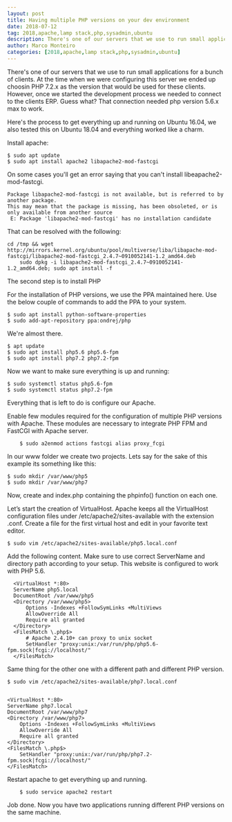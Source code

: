 ```yaml
---
layout: post
title: Having multiple PHP versions on your dev environment
date: 2018-07-12
tag: 2018,apache,lamp stack,php,sysadmin,ubuntu
description: There's one of our servers that we use to run small applications for a bunch of clients. At the time when we were configuring this server we ended up choosin
author: Marco Monteiro
categories: [2018,apache,lamp stack,php,sysadmin,ubuntu]
---
```


There's one of our servers that we use to run small applications for a bunch of clients. At the time when we were configuring this server we ended up choosin PHP 7.2.x as the version that would be used for these clients. However, once we started the development process we needed to connect to the clients ERP. Guess what? That connection needed php version 5.6.x max to work.

Here's the process to get everything up and running on Ubuntu 16.04, we also tested this on Ubuntu 18.04 and everything worked like a charm.

<!--more-->

Install apache:

    $ sudo apt update
    $ sudo apt install apache2 libapache2-mod-fastcgi

On some cases you'll get an error saying that you can't install libeapache2-mod-fastcgi.

    Package libapache2-mod-fastcgi is not available, but is referred to by another package.
    This may mean that the package is missing, has been obsoleted, or is only available from another source
     E: Package 'libapache2-mod-fastcgi' has no installation candidate

That can be resolved with the following:

    cd /tmp && wget http://mirrors.kernel.org/ubuntu/pool/multiverse/liba/libapache-mod-fastcgi/libapache2-mod-fastcgi_2.4.7~0910052141-1.2_amd64.deb
        sudo dpkg -i libapache2-mod-fastcgi_2.4.7~0910052141-1.2_amd64.deb; sudo apt install -f

The second step is to install PHP

For the installation of PHP versions, we use the PPA maintained here. Use the below couple of commands to add the PPA to your system.

    $ sudo apt install python-software-properties
	$ sudo add-apt-repository ppa:ondrej/php

We're almost there.

	$ apt update
	$ sudo apt install php5.6 php5.6-fpm
	$ sudo apt install php7.2 php7.2-fpm

Now we want to make sure everything is up and running:

	$ sudo systemctl status php5.6-fpm
	$ sudo systemctl status php7.2-fpm

Everything that is left to do is configure our Apache.

Enable few modules required for the configuration of multiple PHP versions with Apache. These modules are necessary to integrate PHP FPM and FastCGI with Apache server.

        $ sudo a2enmod actions fastcgi alias proxy_fcgi

In our www folder we create two projects. Lets say for the sake of this example its something like this:

	$ sudo mkdir /var/www/php5
	$ sudo mkdir /var/www/php7

Now, create and index.php containing the phpinfo() function on each one.

Let’s start the creation of VirtualHost. Apache keeps all the VirtualHost configuration files under /etc/apache2/sites-available with the extension .conf. Create a file for the first virtual host and edit in your favorite text editor.

	$ sudo vim /etc/apache2/sites-available/php5.local.conf

Add the following content. Make sure to use correct ServerName and directory path according to your setup. This website is configured to work with PHP 5.6.

      <VirtualHost *:80>
	  ServerName php5.local
	  DocumentRoot /var/www/php5
	  <Directory /var/www/php5>
		  Options -Indexes +FollowSymLinks +MultiViews
		  AllowOverride All
		  Require all granted
	  </Directory>
	  <FilesMatch \.php$>
		  # Apache 2.4.10+ can proxy to unix socket
		  SetHandler "proxy:unix:/var/run/php/php5.6-fpm.sock|fcgi://localhost/"
	  </FilesMatch>
  </VirtualHost>

  Same thing for the other one with a different path and different PHP version.

 	$ sudo vim /etc/apache2/sites-available/php7.local.conf


    <VirtualHost *:80>
    ServerName php7.local
    DocumentRoot /var/www/php7
    <Directory /var/www/php7>
        Options -Indexes +FollowSymLinks +MultiViews
        AllowOverride All
        Require all granted
    </Directory>
    <FilesMatch \.php$>
        SetHandler "proxy:unix:/var/run/php/php7.2-fpm.sock|fcgi://localhost/"
    </FilesMatch>
</VirtualHost>


Restart apache to get everything up and running.

        $ sudo service apache2 restart

Job done. Now you have two applications running different PHP versions on the same machine.

